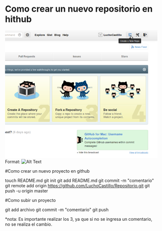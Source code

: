 # Como crear un nuevo repositorio en hithub
![explicacion](github5.png)
Format: ![Alt Text](url)



#Como crear un nuevo proyecto en github

touch README.md
git init
git add README.md
git commit -m "comentario"
git remote add origin https://github.com/LuchoCastillo/Repositorio.git
git push -u origin master

#Como subir un proyecto

git add archivo
git commit -m "comentario"
git push

*nota: Es importante realizar los 3, ya que si no se ingresa un comentario, no se realiza el cambio.

